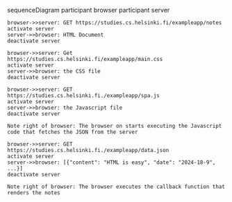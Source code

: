 sequenceDiagram
participant browser
participant server

    browser->>server: GET https://studies.cs.helsinki.fi/exampleapp/notes
    activate server
    server->>browser: HTML Document
    deactivate server

    browser->>server: Get https://studies.cs.helsinki.fi/exampleapp/main.css
    activate server
    server->>browser: the CSS file
    deactivate server

    browser->>server: GET https://studies.cs.helsinki.fi./exampleapp/spa.js
    activate server
    server->>browser: the Javascript file
    deactivate server

    Note right of browser: The browser on starts executing the Javascript code that fetches the JSON from the server

    browser->>server: GET https://studies.cs.helsinki.fi./exampleapp/data.json
    activate server
    server->>browser: [{"content": "HTML is easy", "date": "2024-18-9", ...}]
    deactivate server

    Note right of browser: The browser executes the callback function that renders the notes
